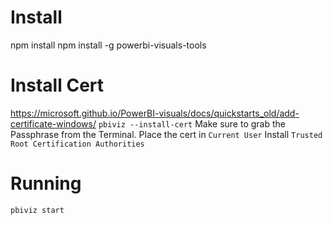 # Install
npm install
npm install -g powerbi-visuals-tools

# Install Cert
https://microsoft.github.io/PowerBI-visuals/docs/quickstarts_old/add-certificate-windows/
`pbiviz --install-cert`
Make sure to grab the Passphrase from the Terminal.
Place the cert in `Current User`
Install `Trusted Root Certification Authorities`

# Running
`pbiviz start`